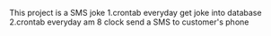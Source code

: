 This project is a SMS joke
1.crontab everyday get joke into database
2.crontab everyday am 8 clock send a SMS to customer's phone